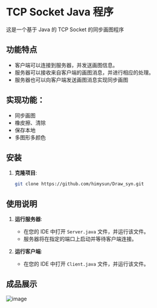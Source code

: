 # TCP Socket Java 程序

这是一个基于 Java 的 TCP Socket 的同步画图程序

## 功能特点

- 客户端可以连接到服务器，并发送画图信息。
- 服务器可以接收来自客户端的画图消息，并进行相应的处理。
- 服务器也可以向客户端发送画图消息实现同步画图

## 实现功能：
- 同步画图
- 橡皮擦、清除
- 保存本地
- 多图形多颜色

## 安装

1. **克隆项目**:
    ```bash
    git clone https://github.com/himysun/Draw_syn.git
    ```

## 使用说明

1. **运行服务器**:
    - 在您的 IDE 中打开 `Server.java` 文件，并运行该文件。
    - 服务器将在指定的端口上启动并等待客户端连接。

2. **运行客户端**:
    - 在您的 IDE 中打开 `Client.java` 文件，并运行该文件。


## 成品展示

![image](https://github.com/Himysun/Draw_syn/assets/79630308/cd617b41-86c5-4722-bba8-44b4ff91b323)
